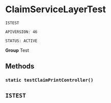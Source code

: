 # ClaimServiceLayerTest

`ISTEST`

`APIVERSION: 46`

`STATUS: ACTIVE`



**Group** Test

## Methods
### `static testClaimPrintController()`

`ISTEST`
---
